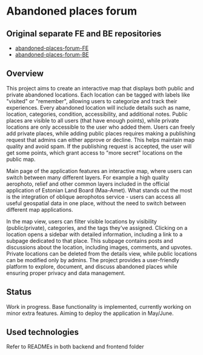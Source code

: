 # Abandoned places forum

## Original separate FE and BE repositories

- [abandoned-places-forum-FE](https://github.com/Rsand03/abandoned-places-forum-FE)
- [abandoned-places-forum-BE](https://github.com/Rsand03/abandoned-places-forum-BE)

## Overview
This project aims to create an interactive map that displays both public and private abandoned locations. Each location can be tagged with labels like "visited" or "remember", allowing users to categorize and track their experiences. Every abandoned location will include details such as name, location, categories, condition, accessibility, and additional notes. Public places are visible to all users (that have enough points), while private locations are only accessible to the user who added them. Users can freely add private places, while adding public places requires making a publishing request that admins can either approve or decline. This helps maintain map quality and avoid spam. If the publishing request is accepted, the user will get some points, which grant access to "more secret" locations on the public map.

Main page of the application features an interactive map, where users can switch between many different layers. For example a high quality aerophoto, relief and other common layers included in the official application of Estonian Land Board (Maa-Amet). What stands out the most is the integration of oblique aerophotos service - users can access all useful geospatial data in one place, without the need to switch between different map applications.

In the map view, users can filter visible locations by visibility (public/private), categories, and the tags they’ve assigned. Clicking on a location opens a sidebar with detailed information, including a link to a subpage dedicated to that place. This subpage contains posts and discussions about the location, including images, comments, and upvotes. Private locations can be deleted from the details view, while public locations can be modified only by admins. The project provides a user-friendly platform to explore, document, and discuss abandoned places while ensuring proper privacy and data management.

## Status

Work in progress. Base functionality is implemented, currently working on minor extra features. Aiming to deploy the application in May/June.

## Used technologies

Refer to READMEs in both backend and frontend folder
